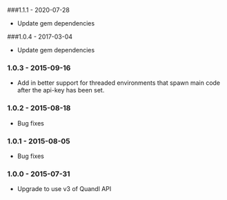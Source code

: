 ###1.1.1 - 2020-07-28

* Update gem dependencies

###1.0.4 - 2017-03-04

* Update gem dependencies

### 1.0.3 - 2015-09-16

* Add in better support for threaded environments that spawn main code after the api-key has been set.

### 1.0.2 - 2015-08-18

* Bug fixes

### 1.0.1 - 2015-08-05

* Bug fixes

### 1.0.0 - 2015-07-31

* Upgrade to use v3 of Quandl API
